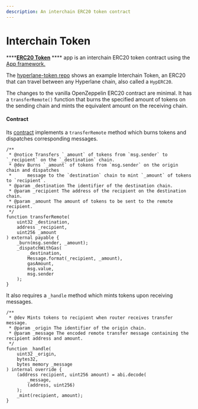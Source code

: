 ```yaml
---
description: An interchain ERC20 token contract
---
```


# Interchain Token

\*\*\*\*[**ERC20 Token**](erc20-token.md) \*\*\*\* app is an interchain ERC20 token contract using the [App framework.](../../../apis-and-sdks/building-applications/)

The [hyperlane-token repo](https://github.com/hyperlane-xyz/hyperlane-token) shows an example Interchain Token, an ERC20 that can travel between any Hyperlane chain, also called a `HypERC20`.

The changes to the vanilla OpenZeppelin ERC20 contract are minimal. It has a `transferRemote()` function that burns the specified amount of tokens on the sending chain and mints the equivalent amount on the receiving chain.

#### Contract

Its [contract](https://github.com/hyperlane-xyz/hyperlane-token/blob/main/contracts/HypERC20.sol) implements a `transferRemote` method which burns tokens and dispatches corresponding messages.

```solidity
/**
 * @notice Transfers `_amount` of tokens from `msg.sender` to `_recipient` on the `_destination` chain.
 * @dev Burns `_amount` of tokens from `msg.sender` on the origin chain and dispatches
 *      message to the `destination` chain to mint `_amount` of tokens to `recipient`.
 * @param _destination The identifier of the destination chain.
 * @param _recipient The address of the recipient on the destination chain.
 * @param _amount The amount of tokens to be sent to the remote recipient.
 */
function transferRemote(
    uint32 _destination,
    address _recipient,
    uint256 _amount
) external payable {
    _burn(msg.sender, _amount);
    _dispatchWithGas(
        _destination,
        Message.format(_recipient, _amount),
        gasAmount,
        msg.value,
        msg.sender
    );
}
```

It also requires a `_handle` method which mints tokens upon receiving messages.

```solidity
/**
 * @dev Mints tokens to recipient when router receives transfer message.
 * @param _origin The identifier of the origin chain.
 * @param _message The encoded remote transfer message containing the recipient address and amount.
 */
function _handle(
    uint32 _origin,
    bytes32,
    bytes memory _message
) internal override {
    (address recipient, uint256 amount) = abi.decode(
        _message,
        (address, uint256)
    );
    _mint(recipient, amount);
}
```
